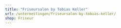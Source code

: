 ```yaml
---
title: "Friseursalon by Tobias Keller"
url: /untermeitingen/friseursalon-by-tobias-keller/
shop: Friseur
---
```

